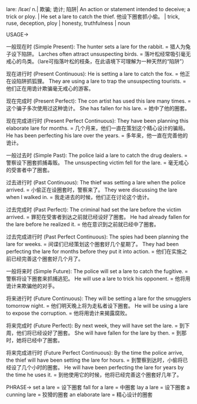 lare: /lɛər/
n.| 欺骗; 诡计; 陷阱| An action or statement intended to deceive; a trick or ploy. | He set a lare to catch the thief. 他设下圈套抓小偷。 |  trick, ruse, deception, ploy | honesty, truthfulness | noun


USAGE->

一般现在时 (Simple Present):
The hunter sets a lare for the rabbit. = 猎人为兔子设下陷阱。
Larches often attract unsuspecting birds. = 落叶松经常吸引毫无戒心的鸟类。（lare可指落叶松的枝条，在此语境下可理解为一种天然的“陷阱”）

现在进行时 (Present Continuous):
He is setting a lare to catch the fox. = 他正在设陷阱抓狐狸。
They are using a lare to trap the unsuspecting tourists. = 他们正在用诡计欺骗毫无戒心的游客。

现在完成时 (Present Perfect):
The con artist has used this lare many times. =  这个骗子多次使用过这种诡计。
She has fallen for his lare. = 她中了他的圈套。

现在完成进行时 (Present Perfect Continuous):
They have been planning this elaborate lare for months. = 几个月来，他们一直在策划这个精心设计的骗局。
He has been perfecting his lare over the years. = 多年来，他一直在完善他的诡计。

一般过去时 (Simple Past):
The police laid a lare to catch the drug dealers. = 警察设下圈套抓捕毒贩。
The unsuspecting victim fell for the lare. =  毫无戒心的受害者中了圈套。

过去进行时 (Past Continuous):
The thief was setting a lare when the police arrived. = 小偷正在设圈套时，警察来了。
They were discussing the lare when I walked in. = 我走进去的时候，他们正在讨论这个诡计。

过去完成时 (Past Perfect):
The criminal had set the lare before the victim arrived. = 罪犯在受害者到达之前就已经设好了圈套。
He had already fallen for the lare before he realized it. = 他在意识到之前就已经中了圈套。

过去完成进行时 (Past Perfect Continuous):
The spies had been planning the lare for weeks. = 间谍们已经策划这个圈套好几个星期了。
They had been perfecting the lare for months before they put it into action. = 他们在实施之前已经完善这个圈套好几个月了。

一般将来时 (Simple Future):
The police will set a lare to catch the fugitive. = 警察将设下圈套来抓捕逃犯。
He will use a lare to trick his opponent. = 他将用诡计来欺骗他的对手。

将来进行时 (Future Continuous):
They will be setting a lare for the smugglers tomorrow night. = 他们明天晚上将为走私者设下圈套。
He will be using a lare to expose the corruption. = 他将用诡计来揭露腐败。

将来完成时 (Future Perfect):
By next week, they will have set the lare. = 到下周，他们将已经设好了圈套。
She will have fallen for the lare by then. = 到那时，她将已经中了圈套。

将来完成进行时 (Future Perfect Continuous):
By the time the police arrive, the thief will have been setting the lare for hours. = 到警察到达时，小偷将已经设了几个小时的圈套。
He will have been perfecting the lare for years by the time he uses it. = 到他使用它的时候，他将已经完善这个圈套好几年了。

PHRASE->
set a lare = 设下圈套
fall for a lare = 中圈套
lay a lare = 设下圈套
a cunning lare = 狡猾的圈套
an elaborate lare = 精心设计的圈套
